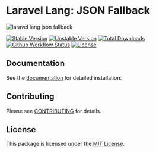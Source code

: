 # Laravel Lang: JSON Fallback

![laravel lang json fallback](https://preview.dragon-code.pro/laravel-lang/json-fallback.svg?brand=laravel&mode=dark)

[![Stable Version][badge_stable]][link_packagist]
[![Unstable Version][badge_unstable]][link_packagist]
[![Total Downloads][badge_downloads]][link_packagist]
[![Github Workflow Status][badge_build]][link_build]
[![License][badge_license]][link_license]

## Documentation

See the [documentation](https://laravel-lang.com) for detailed installation.

## Contributing

Please see [CONTRIBUTING](https://laravel-lang.com/contributing.html) for details.

## License

This package is licensed under the [MIT License][link_license].


[badge_build]:          https://img.shields.io/github/actions/workflow/status/laravel-lang/json-fallback/tests.yml?style=flat-square

[badge_downloads]:      https://img.shields.io/packagist/dt/laravel-lang/json-fallback.svg?style=flat-square

[badge_license]:        https://img.shields.io/packagist/l/laravel-lang/json-fallback.svg?style=flat-square

[badge_stable]:         https://img.shields.io/github/v/release/laravel-lang/json-fallback?label=stable&style=flat-square

[badge_unstable]:       https://img.shields.io/badge/unstable-dev--main-orange?style=flat-square

[link_build]:           https://github.com/laravel-lang/json-fallback/actions

[link_license]:         LICENSE

[link_packagist]:       https://packagist.org/packages/laravel-lang/json-fallback
